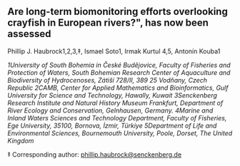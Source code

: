 ## Are long-term biomonitoring efforts overlooking crayfish in European rivers?", has now been assessed

Phillip J. Haubrock1,2,3,‡, Ismael Soto1, Irmak Kurtul 4,5, Antonín Kouba1

*1University of South Bohemia in České Budějovice, Faculty of Fisheries and Protection of Waters, South Bohemian Research Center of Aquaculture and Biodiversity of Hydrocenoses, Zátiší 728/II, 389 25 Vodňany, Czech Republic
2CAMB, Center for Applied Mathematics and Bioinformatics, Gulf University for Science and Technology, Hawally, Kuwait
3Senckenberg Research Institute and Natural History Museum Frankfurt, Department of River Ecology and Conservation, Gelnhausen, Germany. 
4Marine and Inland Waters Sciences and Technology Department, Faculty of Fisheries, Ege University, 35100, Bornova, İzmir, Türkiye
5Department of Life and Environmental Sciences, Bournemouth University, Poole, Dorset, The United Kingdom*

‡ Corresponding author: phillip.haubrock@senckenberg.de
